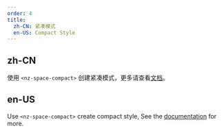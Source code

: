 ```yaml
---
order: 4
title:
  zh-CN: 紧凑模式
  en-US: Compact Style
---
```


## zh-CN

使用 `<nz-space-compact>` 创建紧凑模式，更多请查看[文档](/components/space/zh#nz-space-compact)。

## en-US

Use `<nz-space-compact>` create compact style, See the [documentation](/components/space/en#nz-space-compact) for more.
